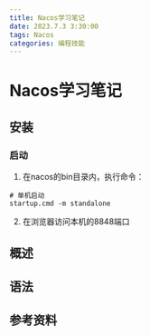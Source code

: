 ```yaml
---
title: Nacos学习笔记
date: 2023.7.3 3:30:00
tags: Nacos
categories: 编程技能
---
```


# Nacos学习笔记

## 安装

### 启动

1. 在nacos的bin目录内，执行命令：

```
# 单机启动
startup.cmd -m standalone
```

2. 在浏览器访问本机的8848端口

## 概述

## 语法

## 参考资料